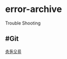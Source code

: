# error-archive
Trouble Shooting

#Git
---
[충돌오류](https://github.com/kabommm/error-archive/issues/1)
